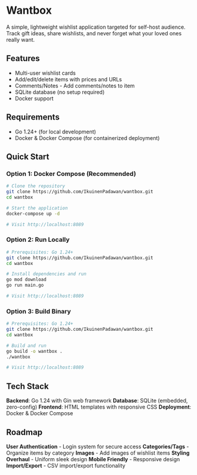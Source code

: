 # Wantbox
A simple, lightweight wishlist application targeted for self-host audience. Track gift ideas, share wishlists, and never forget what your loved ones really want.

## Features
* Multi-user wishlist cards
* Add/edit/delete items with prices and URLs
* Comments/Notes - Add comments/notes to item
* SQLite database (no setup required)
* Docker support

## Requirements

* Go 1.24+ (for local development)
* Docker & Docker Compose (for containerized deployment)

## Quick Start

### Option 1: Docker Compose (Recommended)

```bash
# Clone the repository
git clone https://github.com/IkuinenPadawan/wantbox.git
cd wantbox

# Start the application
docker-compose up -d

# Visit http://localhost:8089
```

### Option 2: Run Locally

```bash
# Prerequisites: Go 1.24+
git clone https://github.com/IkuinenPadawan/wantbox.git
cd wantbox

# Install dependencies and run
go mod download
go run main.go

# Visit http://localhost:8089
```

### Option 3: Build Binary

```bash
# Prerequisites: Go 1.24+
git clone https://github.com/IkuinenPadawan/wantbox.git
cd wantbox

# Build and run
go build -o wantbox .
./wantbox

# Visit http://localhost:8089
```
## Tech Stack

**Backend**: Go 1.24 with Gin web framework
**Database**: SQLite (embedded, zero-config)
**Frontend**: HTML templates with responsive CSS
**Deployment**: Docker & Docker Compose

## Roadmap

**User Authentication** - Login system for secure access
**Categories/Tags** - Organize items by category
**Images** - Add images of wishlist items
**Styling Overhaul** - Uniform sleek design
**Mobile Friendly** - Responsive design
**Import/Export** - CSV import/export functionality


